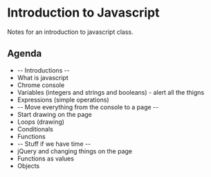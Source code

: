 # Introduction to Javascript

Notes for an introduction to javascript class.

## Agenda

* -- Introductions --
* What is javascript
* Chrome console
* Variables (integers and strings and booleans) - alert all the thigns
* Expressions (simple operations)
* -- Move everything from the console to a page --
* Start drawing on the page
* Loops (drawing)
* Conditionals
* Functions
* -- Stuff if we have time --
* jQuery and changing things on the page
* Functions as values
* Objects

